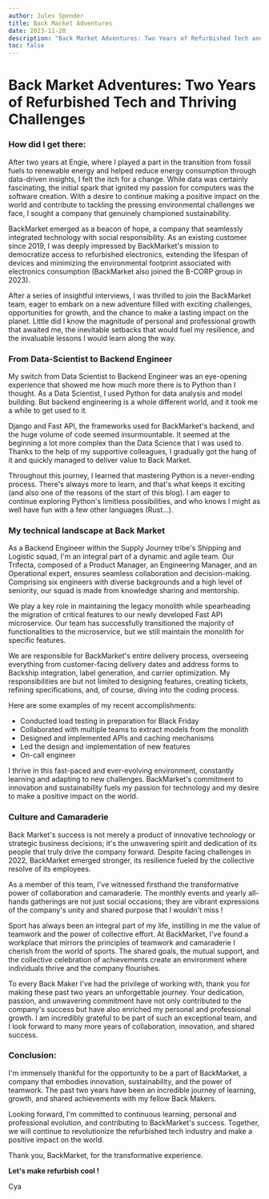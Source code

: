 ```yaml
---
author: Jules Spender
title: Back Market Adventures
date: 2023-11-20
description: "Back Market Adventures: Two Years of Refurbished Tech and Thriving Challenges"
toc: false
---
```


# Back Market Adventures: Two Years of Refurbished Tech and Thriving Challenges

### How did I get there:

After two years at Engie, where I played a part in the transition from fossil fuels to renewable energy and helped reduce
energy consumption through data-driven insights, I felt the itch for a change. While data was certainly fascinating,
the initial spark that ignited my passion for computers was the software creation. With a desire to continue
making a positive impact on the world and contribute to tackling the pressing environmental challenges we face, I sought
a company that genuinely championed sustainability.

BackMarket emerged as a beacon of hope, a company that seamlessly integrated technology with social responsibility. As
an existing customer since 2019, I was deeply impressed by BackMarket's mission to democratize access to refurbished
electronics, extending the lifespan of devices and minimizing the environmental footprint associated with electronics
consumption (BackMarket also joined the B-CORP group in 2023).

After a series of insightful interviews, I was thrilled to join the BackMarket team, eager to embark on a new adventure
filled with exciting challenges, opportunities for growth, and the chance to make a lasting impact on the planet. Little
did I know the magnitude of personal and professional growth that awaited me, the inevitable setbacks that would fuel my
resilience, and the invaluable lessons I would learn along the way.

### From Data-Scientist to Backend Engineer

My switch from Data Scientist to Backend Engineer was an eye-opening experience that showed me how much more there is to
Python than I thought. As a Data Scientist, I used Python for data analysis and model building.
But backend engineering is a whole different world, and it took me a while to get used to it.

Django and Fast API, the frameworks used for BackMarket's backend, and the huge volume of code seemed insurmountable.
It seemed at the beginning a lot more complex than the Data Science that I was used to. Thanks to the help of my
supportive colleagues, I gradually got the hang of it and quickly managed to deliver value to Back Market.

Throughout this journey, I learned that mastering Python is a never-ending process. There's always more to learn, and
that's what keeps it exciting (and also one of the reasons of the start of this blog). I am eager to continue exploring
Python's limitless possibilities, and who knows I might as well have fun with a few other languages (Rust...).

### My technical landscape at Back Market

As a Backend Engineer within the Supply Journey tribe's Shipping and Logistic squad, I'm an integral part of a dynamic
and agile team. Our Trifecta, composed of a Product Manager, an Engineering Manager, and an Operational expert, ensures
seamless collaboration and decision-making. Comprising six engineers with diverse backgrounds and a high level of
seniority, our squad is made from knowledge sharing and mentorship.

We play a key role in maintaining the legacy monolith while spearheading the migration of critical features to our newly
developed Fast API microservice. Our team has successfully transitioned the majority of functionalities to the
microservice, but we still maintain the monolith for specific features.

We are responsible for BackMarket's entire delivery process, overseeing everything from customer-facing delivery dates and
address forms to Backship integration, label generation, and carrier optimization. My responsibilities are but not limited to 
designing features, creating tickets, refining specifications, and, of course, diving into the coding process.

Here are some examples of my recent accomplishments:

- Conducted load testing in preparation for Black Friday
- Collaborated with multiple teams to extract models from the monolith
- Designed and implemented APIs and caching mechanisms
- Led the design and implementation of new features
- On-call engineer

I thrive in this fast-paced and ever-evolving environment, constantly learning and adapting to new challenges.
BackMarket's commitment to innovation and sustainability fuels my passion for technology and my desire to make a
positive impact on the world.

### Culture and Camaraderie

Back Market's success is not merely a product of innovative technology or strategic business decisions; it's the
unwavering spirit and dedication of its people that truly drive the company forward. Despite facing challenges in 2022,
BackMarket emerged stronger, its resilience fueled by the collective resolve of its employees.

As a member of this team, I've witnessed firsthand the transformative power of collaboration and camaraderie.
The monthly events and yearly all-hands gatherings are not just social occasions; they are vibrant expressions of the
company's unity and shared purpose that I wouldn't miss !

Sport has always been an integral part of my life, instilling in me the value of teamwork and the power of collective
effort. At BackMarket, I've found a workplace that mirrors the principles of teamwork and camaraderie I cherish from the
world of sports. The shared goals, the mutual support, and the collective celebration of achievements create an
environment where individuals thrive and the company flourishes.

To every Back Maker I've had the privilege of working with, thank you for making these past two years an unforgettable
journey. Your dedication, passion, and unwavering commitment have not only contributed to the company's success but have
also enriched my personal and professional growth. I am incredibly grateful to be part of such an exceptional team, and
I look forward to many more years of collaboration, innovation, and shared success.

### Conclusion:

I'm immensely thankful for the opportunity to be a part of BackMarket, a company that embodies innovation,
sustainability, and the power of teamwork. The past two years have been an incredible journey of learning, growth, and
shared achievements with my fellow Back Makers.

Looking forward, I'm committed to continuous learning, personal and professional evolution, and contributing to
BackMarket's success. Together, we will continue to revolutionize the refurbished tech industry and make a positive
impact on the world.

Thank you, BackMarket, for the transformative experience.

**Let's make refurbish cool !**

Cya